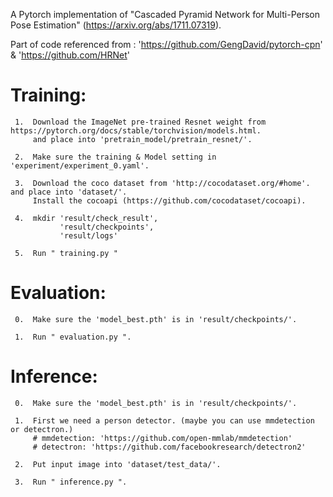 A Pytorch implementation of "Cascaded Pyramid Network for Multi-Person Pose Estimation"
(https://arxiv.org/abs/1711.07319).

Part of code referenced from :
'https://github.com/GengDavid/pytorch-cpn' &
'https://github.com/HRNet'

# Training:

     1.  Download the ImageNet pre-trained Resnet weight from https://pytorch.org/docs/stable/torchvision/models.html.
         and place into 'pretrain_model/pretrain_resnet/'.
         
     2.  Make sure the training & Model setting in 'experiment/experiment_0.yaml'.
     
     3.  Download the coco dataset from 'http://cocodataset.org/#home'. and place into 'dataset/'.
         Install the cocoapi (https://github.com/cocodataset/cocoapi).
     
     4.  mkdir 'result/check_result',
               'result/checkpoints',
               'result/logs'
     
     5.  Run " training.py "
        
# Evaluation:
     0.  Make sure the 'model_best.pth' is in 'result/checkpoints/'.
     
     1.  Run " evaluation.py ". 

# Inference:
     0.  Make sure the 'model_best.pth' is in 'result/checkpoints/'.
     
     1.  First we need a person detector. (maybe you can use mmdetection or detectron.)
         # mmdetection: 'https://github.com/open-mmlab/mmdetection'
         # detectron: 'https://github.com/facebookresearch/detectron2'
         
     2.  Put input image into 'dataset/test_data/'.
     
     3.  Run " inference.py ". 






